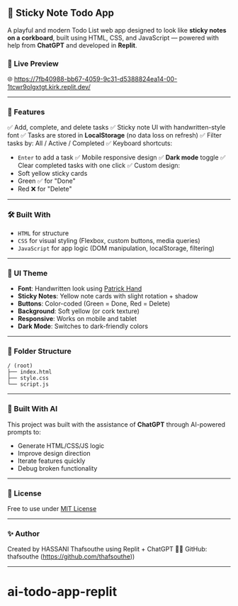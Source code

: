 ## 📌 Sticky Note Todo App

A playful and modern Todo List web app designed to look like **sticky notes on a corkboard**, built using HTML, CSS, and JavaScript — powered with help from **ChatGPT** and developed in **Replit**.

### 🔗 Live Preview

🌐 https://7fb40988-bb67-4059-9c31-d5388824ea14-00-1tcwr9olgxtgt.kirk.replit.dev/

---

### 🎯 Features

✅ Add, complete, and delete tasks
✅ Sticky note UI with handwritten-style font
✅ Tasks are stored in **LocalStorage** (no data loss on refresh)
✅ Filter tasks by: All / Active / Completed
✅ Keyboard shortcuts:

* `Enter` to add a task
  ✅ Mobile responsive design
  ✅ **Dark mode** toggle
  ✅ Clear completed tasks with one click
  ✅ Custom design:
* Soft yellow sticky cards
* Green ✅ for "Done"
* Red ❌ for "Delete"

---

### 🛠️ Built With

* `HTML` for structure
* `CSS` for visual styling (Flexbox, custom buttons, media queries)
* `JavaScript` for app logic (DOM manipulation, localStorage, filtering)

---

### 🎨 UI Theme

* **Font**: Handwritten look using [Patrick Hand](https://fonts.google.com/specimen/Patrick+Hand)
* **Sticky Notes**: Yellow note cards with slight rotation + shadow
* **Buttons**: Color-coded (Green = Done, Red = Delete)
* **Background**: Soft yellow (or cork texture)
* **Responsive**: Works on mobile and tablet
* **Dark Mode**: Switches to dark-friendly colors

---

### 📁 Folder Structure

```
/ (root)
├── index.html
├── style.css
└── script.js
```

---

### 🤖 Built With AI

This project was built with the assistance of **ChatGPT** through AI-powered prompts to:

* Generate HTML/CSS/JS logic
* Improve design direction
* Iterate features quickly
* Debug broken functionality

---

### 📌 License

Free to use under [MIT License](https://opensource.org/licenses/MIT)

---

### ✨ Author

Created by HASSANI Thafsouthe using Replit + ChatGPT
👨‍💻 GitHub: thafsouthe (https://github.com/thafsouthe))

---
# ai-todo-app-replit
